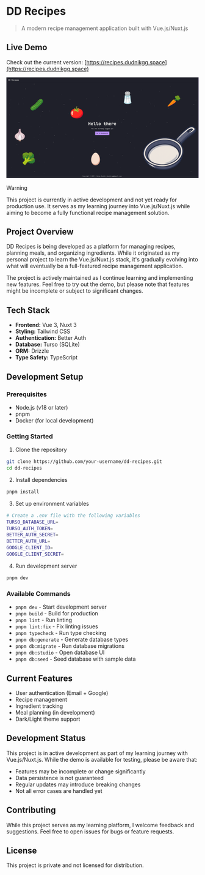 # DD Recipes

> A modern recipe management application built with Vue.js/Nuxt.js

## Live Demo

Check out the current version: [https://recipes.dudnikgg.space](https://recipes.dudnikgg.space)

![demo](/screenshot.png?raw=true)

> [!WARNING]
> This project is currently in active development and not yet ready for production use. It serves as my learning journey into Vue.js/Nuxt.js while aiming to become a fully functional recipe management solution.

## Project Overview

DD Recipes is being developed as a platform for managing recipes, planning meals, and organizing ingredients. While it originated as my personal project to learn the Vue.js/Nuxt.js stack, it's gradually evolving into what will eventually be a full-featured recipe management application.

The project is actively maintained as I continue learning and implementing new features. Feel free to try out the demo, but please note that features might be incomplete or subject to significant changes.

## Tech Stack

- **Frontend:** Vue 3, Nuxt 3
- **Styling:** Tailwind CSS
- **Authentication:** Better Auth
- **Database:** Turso (SQLite)
- **ORM:** Drizzle
- **Type Safety:** TypeScript

## Development Setup

### Prerequisites

- Node.js (v18 or later)
- pnpm
- Docker (for local development)

### Getting Started

1. Clone the repository

```bash
git clone https://github.com/your-username/dd-recipes.git
cd dd-recipes
```

2. Install dependencies

```bash
pnpm install
```

3. Set up environment variables

```bash
# Create a .env file with the following variables
TURSO_DATABASE_URL=
TURSO_AUTH_TOKEN=
BETTER_AUTH_SECRET=
BETTER_AUTH_URL=
GOOGLE_CLIENT_ID=
GOOGLE_CLIENT_SECRET=
```

4. Run development server

```bash
pnpm dev
```

### Available Commands

- `pnpm dev` - Start development server
- `pnpm build` - Build for production
- `pnpm lint` - Run linting
- `pnpm lint:fix` - Fix linting issues
- `pnpm typecheck` - Run type checking
- `pnpm db:generate` - Generate database types
- `pnpm db:migrate` - Run database migrations
- `pnpm db:studio` - Open database UI
- `pnpm db:seed` - Seed database with sample data

## Current Features

- User authentication (Email + Google)
- Recipe management
- Ingredient tracking
- Meal planning (in development)
- Dark/Light theme support

## Development Status

This project is in active development as part of my learning journey with Vue.js/Nuxt.js. While the demo is available for testing, please be aware that:

- Features may be incomplete or change significantly
- Data persistence is not guaranteed
- Regular updates may introduce breaking changes
- Not all error cases are handled yet

## Contributing

While this project serves as my learning platform, I welcome feedback and suggestions. Feel free to open issues for bugs or feature requests.

## License

This project is private and not licensed for distribution.
